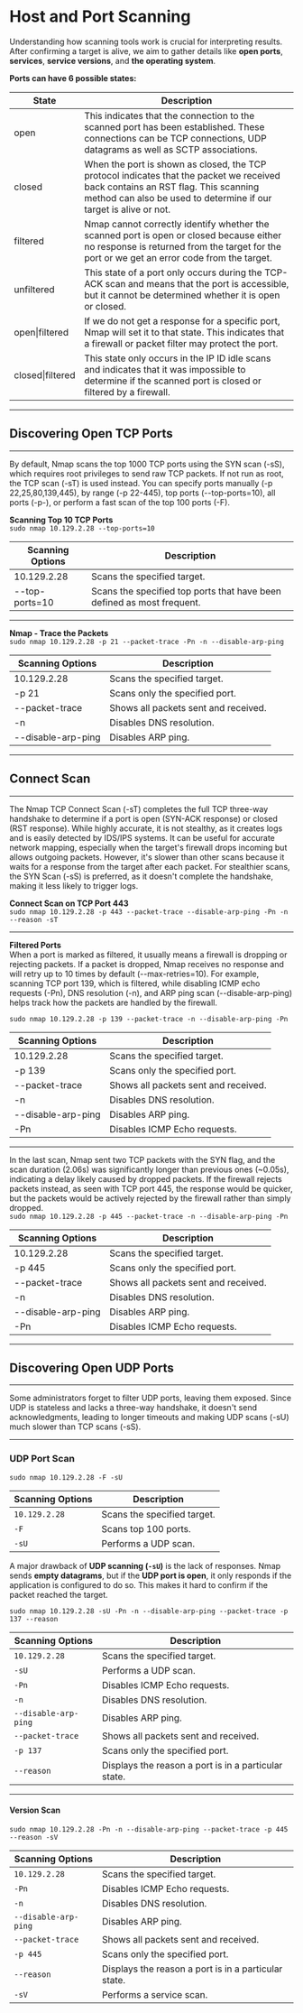 # Host and Port Scanning

Understanding how scanning tools work is crucial for interpreting results. After confirming a target is alive, we aim to gather details like **open ports**, **services**, **service versions**, and **the operating system**.

**Ports can have 6 possible states:**

| State | Description |
| --- | --- |
| open | This indicates that the connection to the scanned port has been established. These connections can be TCP connections, UDP datagrams as well as SCTP associations. |
| closed | When the port is shown as closed, the TCP protocol indicates that the packet we received back contains an RST flag. This scanning method can also be used to determine if our target is alive or not. |
| filtered | Nmap cannot correctly identify whether the scanned port is open or closed because either no response is returned from the target for the port or we get an error code from the target. |
| unfiltered | This state of a port only occurs during the TCP-ACK scan and means that the port is accessible, but it cannot be determined whether it is open or closed. |
| open\|filtered | If we do not get a response for a specific port, Nmap will set it to that state. This indicates that a firewall or packet filter may protect the port. |
| closed\|filtered | This state only occurs in the IP ID idle scans and indicates that it was impossible to determine if the scanned port is closed or filtered by a firewall. |

* * *

## Discovering Open TCP Ports

* * *

By default, Nmap scans the top 1000 TCP ports using the SYN scan (-sS), which requires root privileges to send raw TCP packets. If not run as root, the TCP scan (-sT) is used instead. You can specify ports manually (-p 22,25,80,139,445), by range (-p 22-445), top ports (--top-ports=10), all ports (-p-), or perform a fast scan of the top 100 ports (-F).

**Scanning Top 10 TCP Ports**  
`sudo nmap 10.129.2.28 --top-ports=10`

| Scanning Options | Description |
| --- | --- |
| 10.129.2.28 | Scans the specified target. |
| \--top-ports=10 | Scans the specified top ports that have been defined as most frequent. |

* * *

**Nmap - Trace the Packets**  
`sudo nmap 10.129.2.28 -p 21 --packet-trace -Pn -n --disable-arp-ping`

| Scanning Options | Description |
| --- | --- |
| 10.129.2.28 | Scans the specified target. |
| \-p 21 | Scans only the specified port. |
| \--packet-trace | Shows all packets sent and received. |
| \-n | Disables DNS resolution. |
| \--disable-arp-ping | Disables ARP ping. |

* * *

## Connect Scan

* * *

The Nmap TCP Connect Scan (-sT) completes the full TCP three-way handshake to determine if a port is open (SYN-ACK response) or closed (RST response). While highly accurate, it is not stealthy, as it creates logs and is easily detected by IDS/IPS systems. It can be useful for accurate network mapping, especially when the target's firewall drops incoming but allows outgoing packets. However, it's slower than other scans because it waits for a response from the target after each packet. For stealthier scans, the SYN Scan (-sS) is preferred, as it doesn't complete the handshake, making it less likely to trigger logs.

**Connect Scan on TCP Port 443**  
`sudo nmap 10.129.2.28 -p 443 --packet-trace --disable-arp-ping -Pn -n --reason -sT`

* * *

**Filtered Ports**  
When a port is marked as filtered, it usually means a firewall is dropping or rejecting packets. If a packet is dropped, Nmap receives no response and will retry up to 10 times by default (--max-retries=10). For example, scanning TCP port 139, which is filtered, while disabling ICMP echo requests (-Pn), DNS resolution (-n), and ARP ping scan (--disable-arp-ping) helps track how the packets are handled by the firewall.

`sudo nmap 10.129.2.28 -p 139 --packet-trace -n --disable-arp-ping -Pn`

| Scanning Options | Description |
| --- | --- |
| 10.129.2.28 | Scans the specified target. |
| \-p 139 | Scans only the specified port. |
| \--packet-trace | Shows all packets sent and received. |
| \-n | Disables DNS resolution. |
| \--disable-arp-ping | Disables ARP ping. |
| \-Pn | Disables ICMP Echo requests. |

* * *

In the last scan, Nmap sent two TCP packets with the SYN flag, and the scan duration (2.06s) was significantly longer than previous ones (~0.05s), indicating a delay likely caused by dropped packets. If the firewall rejects packets instead, as seen with TCP port 445, the response would be quicker, but the packets would be actively rejected by the firewall rather than simply dropped.  
`sudo nmap 10.129.2.28 -p 445 --packet-trace -n --disable-arp-ping -Pn`

| Scanning Options | Description |
| --- | --- |
| 10.129.2.28 | Scans the specified target. |
| \-p 445 | Scans only the specified port. |
| \--packet-trace | Shows all packets sent and received. |
| \-n | Disables DNS resolution. |
| \--disable-arp-ping | Disables ARP ping. |
| \-Pn | Disables ICMP Echo requests. |

* * *

## Discovering Open UDP Ports

* * *

Some administrators forget to filter UDP ports, leaving them exposed. Since UDP is stateless and lacks a three-way handshake, it doesn't send acknowledgments, leading to longer timeouts and making UDP scans (-sU) much slower than TCP scans (-sS).

* * *

### UDP Port Scan

`sudo nmap 10.129.2.28 -F -sU`

| **Scanning Options** | **Description** |
| --- | --- |
| `10.129.2.28` | Scans the specified target. |
| `-F` | Scans top 100 ports. |
| `-sU` | Performs a UDP scan. |

A major drawback of **UDP scanning (`-sU`)** is the lack of responses. Nmap sends **empty datagrams**, but if the **UDP port is open**, it only responds if the application is configured to do so. This makes it hard to confirm if the packet reached the target.

`sudo nmap 10.129.2.28 -sU -Pn -n --disable-arp-ping --packet-trace -p 137 --reason`

| **Scanning Options** | **Description** |
| --- | --- |
| `10.129.2.28` | Scans the specified target. |
| `-sU` | Performs a UDP scan. |
| `-Pn` | Disables ICMP Echo requests. |
| `-n` | Disables DNS resolution. |
| `--disable-arp-ping` | Disables ARP ping. |
| `--packet-trace` | Shows all packets sent and received. |
| `-p 137` | Scans only the specified port. |
| `--reason` | Displays the reason a port is in a particular state. |

* * *

#### Version Scan

`sudo nmap 10.129.2.28 -Pn -n --disable-arp-ping --packet-trace -p 445 --reason -sV`

| **Scanning Options** | **Description** |
| --- | --- |
| `10.129.2.28` | Scans the specified target. |
| `-Pn` | Disables ICMP Echo requests. |
| `-n` | Disables DNS resolution. |
| `--disable-arp-ping` | Disables ARP ping. |
| `--packet-trace` | Shows all packets sent and received. |
| `-p 445` | Scans only the specified port. |
| `--reason` | Displays the reason a port is in a particular state. |
| `-sV` | Performs a service scan. |

&nbsp;

&nbsp;